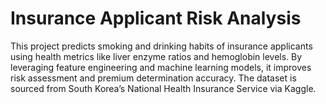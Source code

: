 # Insurance Applicant Risk Analysis

This project predicts smoking and drinking habits of insurance applicants using health metrics like liver enzyme ratios and hemoglobin levels. By leveraging feature engineering and machine learning models, it improves risk assessment and premium determination accuracy. The dataset is sourced from South Korea’s National Health Insurance Service via Kaggle.
